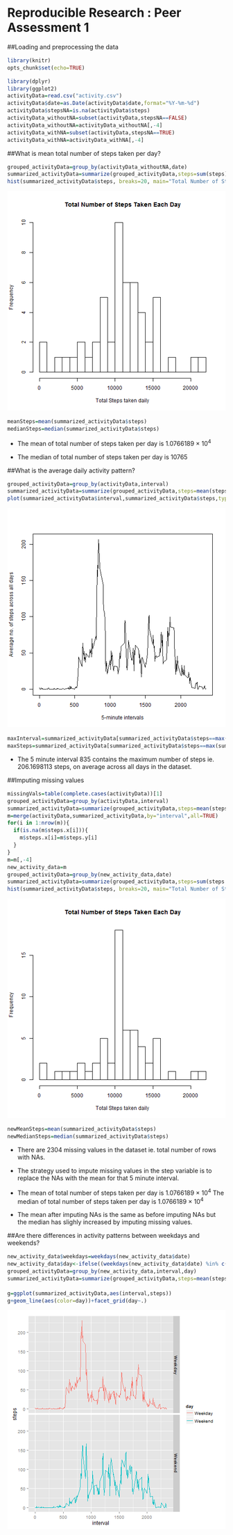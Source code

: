 Reproducible  Research : Peer Assessment 1
===========================================

##Loading and preprocessing the data

```r
library(knitr)
opts_chunk$set(echo=TRUE)
```


```r
library(dplyr)
library(ggplot2)
activityData=read.csv("activity.csv")
activityData$date=as.Date(activityData$date,format="%Y-%m-%d")
activityData$stepsNA=is.na(activityData$steps)
activityData_withoutNA=subset(activityData,stepsNA==FALSE)
activityData_withoutNA=activityData_withoutNA[,-4]
activityData_withNA=subset(activityData,stepsNA==TRUE)
activityData_withNA=activityData_withNA[,-4]
```




##What is mean total number of steps taken per day?


```r
grouped_activityData=group_by(activityData_withoutNA,date)
summarized_activityData=summarize(grouped_activityData,steps=sum(steps))
hist(summarized_activityData$steps, breaks=20, main="Total Number of Steps Taken Each Day", xlab="Total Steps taken daily")
```

![plot of chunk mean_steps](figure/mean_steps-1.png) 

```r
meanSteps=mean(summarized_activityData$steps)
medianSteps=median(summarized_activityData$steps)
```

* The mean of total number of steps taken per day is 1.0766189 &times; 10<sup>4</sup>

* The median of total number of steps taken per day is 10765





##What is the average daily activity pattern?


```r
grouped_activityData=group_by(activityData,interval)
summarized_activityData=summarize(grouped_activityData,steps=mean(steps,na.rm=TRUE))
plot(summarized_activityData$interval,summarized_activityData$steps,type="l",xlab="5-minute intervals",ylab="Average no. of steps across all days")
```

![plot of chunk daily_activity_pattern](figure/daily_activity_pattern-1.png) 

```r
maxInterval=summarized_activityData[summarized_activityData$steps==max(summarized_activityData$steps),][1]
maxSteps=summarized_activityData[summarized_activityData$steps==max(summarized_activityData$steps),][2]
```

* The 5 minute interval 835 contains the maximum number of steps ie. 206.1698113 steps, on average across all days in the dataset.





##Imputing missing values


```r
missingVals=table(complete.cases(activityData))[1]
grouped_activityData=group_by(activityData,interval)
summarized_activityData=summarize(grouped_activityData,steps=mean(steps,na.rm=TRUE))
m=merge(activityData,summarized_activityData,by="interval",all=TRUE)
for(i in 1:nrow(m)){
  if(is.na(m$steps.x[i])){
    m$steps.x[i]=m$steps.y[i]
  }
}
m=m[,-4]
new_activity_data=m
grouped_activityData=group_by(new_activity_data,date)
summarized_activityData=summarize(grouped_activityData,steps=sum(steps.x))
hist(summarized_activityData$steps, breaks=20, main="Total Number of Steps Taken Each Day", xlab="Total Steps taken daily")
```

![plot of chunk imputing_NAs](figure/imputing_NAs-1.png) 

```r
newMeanSteps=mean(summarized_activityData$steps)
newMedianSteps=median(summarized_activityData$steps)
```

* There are 2304 missing values in the dataset ie. total number of rows with NAs.

* The strategy used to impute missing values in the step variable is to replace the NAs with the mean for that 5 minute interval. 

* The mean of total number of steps taken per day is 1.0766189 &times; 10<sup>4</sup>
The median of total number of steps taken per day is 1.0766189 &times; 10<sup>4</sup>

* The mean after imputing NAs is the same as before imputing NAs but the median has slighly increased by imputing missing values.





##Are there differences in activity patterns between weekdays and weekends?


```r
new_activity_data$weekdays=weekdays(new_activity_data$date)
new_activity_data$day<-ifelse((weekdays(new_activity_data$date) %in% c("Monday","Tuesday","Wednesday","Thursday","Friday")), "Weekday","Weekend")
grouped_activityData=group_by(new_activity_data,interval,day)
summarized_activityData=summarize(grouped_activityData,steps=mean(steps.x))

g=ggplot(summarized_activityData,aes(interval,steps))
g+geom_line(aes(color=day))+facet_grid(day~.)
```

![plot of chunk weekend_weekday_pattern](figure/weekend_weekday_pattern-1.png) 
